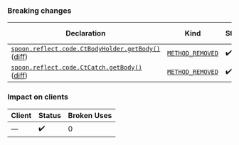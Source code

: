 ### Breaking changes
Declaration | Kind | Status | Impacted clients | Broken Uses
----------- | ---- | ------ | ---------------- | -----------
[`spoon.reflect.code.CtBodyHolder.getBody()`](https://github.com/spoon/spoon/blob/main//src/main/CtBodyHolder.java) ([diff](https://github.com/spoon/spoon/blob/main//src/main/CtBodyHolder.java)) | [`METHOD_REMOVED`]() | :heavy_check_mark: | None | None
[`spoon.reflect.code.CtCatch.getBody()`](https://github.com/spoon/spoon/blob/main//src/main/CtBodyHolder.java) ([diff](https://github.com/spoon/spoon/blob/main//src/main/CtBodyHolder.java)) | [`METHOD_REMOVED`]() | :heavy_check_mark: | None | None

### Impact on clients
Client | Status | Broken Uses
------ | ------ | -----------
— | :heavy_check_mark: | 0
